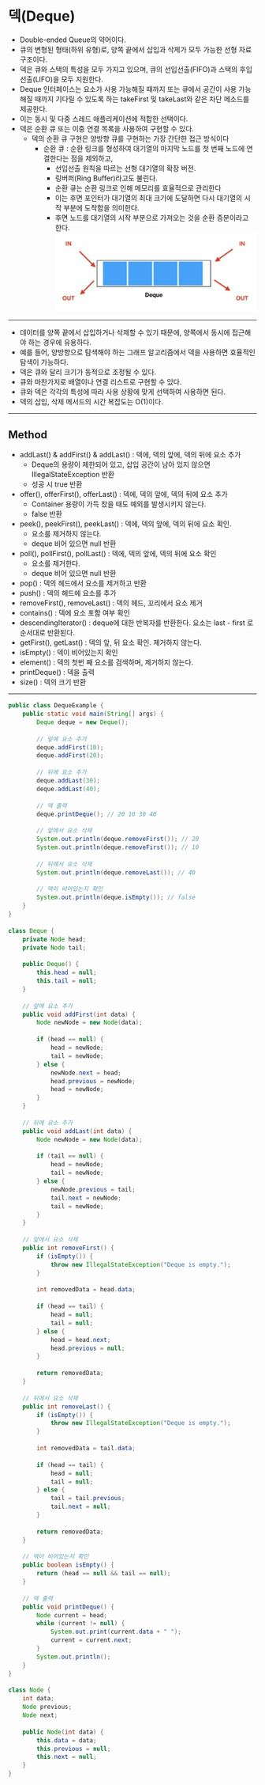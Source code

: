 # 덱(Deque)

- Double-ended Queue의 약어이다.
- 큐의 변형된 형태(하위 유형)로, 양쪽 끝에서 삽입과 삭제가 모두 가능한 선형 자료구조이다.
- 덱은 큐와 스택의 특성을 모두 가지고 있으며, 큐의 선입선출(FIFO)과 스택의 후입선출(LIFO)을 모두 지원한다.
- Deque 인터페이스는 요소가 사용 가능해질 때까지 또는 큐에서 공간이 사용 가능해질 때까지 기다릴 수 있도록 하는 takeFirst 및 takeLast와 같은 차단 메소드를 제공한다. 
- 이는 동시 및 다중 스레드 애플리케이션에 적합한 선택이다.
- 덱은 순환 큐 또는 이중 연결 목록을 사용하여 구현할 수 있다. 
  - 덱의 순환 큐 구현은 양방향 큐를 구현하는 가장 간단한 접근 방식이다
    - 순환 큐 : 순환 링크를 형성하여 대기열의 마지막 노드를 첫 번째 노드에 연결한다는 점을 제외하고, 
      - 선입선출 원칙을 따르는 선형 대기열의 확장 버전.
      - 링버퍼(Ring Buffer)라고도 불린다. 
      - 순환 큐는 순환 링크로 인해 메모리를 효율적으로 관리한다
      - 이는 후면 포인터가 대기열의 최대 크기에 도달하면 다시 대기열의 시작 부분에 도착함을 의미한다. 
      - 후면 노드를 대기열의 시작 부분으로 가져오는 것을 순환 증분이라고 한다.
![img.png](img.png)

---
- 데이터를 양쪽 끝에서 삽입하거나 삭제할 수 있기 때문에, 양쪽에서 동시에 접근해야 하는 경우에 유용하다. 
- 예를 들어, 양방향으로 탐색해야 하는 그래프 알고리즘에서 덱을 사용하면 효율적인 탐색이 가능하다.
- 덱은 큐와 달리 크기가 동적으로 조정될 수 있다.
- 큐와 마찬가지로 배열이나 연결 리스트로 구현할 수 있다. 
- 큐와 덱은 각각의 특성에 따라 사용 상황에 맞게 선택하여 사용하면 된다.
- 덱의 삽입, 삭제 메서드의 시간 복잡도는 O(1)이다. 

---
## Method

- addLast() & addFirst() & addLast() : 덱에, 덱의 앞에, 덱의 뒤에 요소 추가
  - Deque의 용량이 제한되어 있고, 삽입 공간이 남아 있지 않으면 IllegalStateException 반환
  - 성공 시 true 반환
- offer(), offerFirst(), offerLast() : 덱에, 덱의 앞에, 덱의 뒤에 요소 추가
  - Container 용량이 가득 찼을 때도 예외를 발생시키지 않는다. 
  - false 반환
- peek(), peekFirst(), peekLast() : 덱에, 덱의 앞에, 덱의 뒤에 요소 확인. 
  - 요소를 제거하지 않는다. 
  - deque 비어 있으면 null 반환
- poll(), pollFirst(), pollLast() : 덱에, 덱의 앞에, 덱의 뒤에 요소 확인
  - 요소를 제거한다.
  - deque 비어 있으면 null 반환
- pop() : 덱의 헤드에서 요소를 제거하고 반환
- push() : 덱의 헤드에 요소를 추가
- removeFirst(), removeLast() : 덱의 헤드, 꼬리에서 요소 제거
- contains() : 덱에 요소 포함 여부 확인
- descendingIterator() : deque에 대한 반복자를 반환한다. 요소는 last - first 로 순서대로 반환된다.
- getFirst(), getLast() : 덱의 앞, 뒤 요소 확인. 제거하지 않는다.
- isEmpty() : 덱이 비어있는지 확인
- element() : 덱의 첫번 째 요소를 검색하며, 제거하지 않는다. 
- printDeque() : 덱을 출력
- size() : 덱의 크기 반환

---
```java
public class DequeExample {
    public static void main(String[] args) {
        Deque deque = new Deque();

        // 앞에 요소 추가
        deque.addFirst(10);
        deque.addFirst(20);

        // 뒤에 요소 추가
        deque.addLast(30);
        deque.addLast(40);

        // 덱 출력
        deque.printDeque(); // 20 10 30 40

        // 앞에서 요소 삭제
        System.out.println(deque.removeFirst()); // 20
        System.out.println(deque.removeFirst()); // 10

        // 뒤에서 요소 삭제
        System.out.println(deque.removeLast()); // 40

        // 덱이 비어있는지 확인
        System.out.println(deque.isEmpty()); // false
    }
}

class Deque {
    private Node head;
    private Node tail;

    public Deque() {
        this.head = null;
        this.tail = null;
    }

    // 앞에 요소 추가
    public void addFirst(int data) {
        Node newNode = new Node(data);

        if (head == null) {
            head = newNode;
            tail = newNode;
        } else {
            newNode.next = head;
            head.previous = newNode;
            head = newNode;
        }
    }

    // 뒤에 요소 추가
    public void addLast(int data) {
        Node newNode = new Node(data);

        if (tail == null) {
            head = newNode;
            tail = newNode;
        } else {
            newNode.previous = tail;
            tail.next = newNode;
            tail = newNode;
        }
    }

    // 앞에서 요소 삭제
    public int removeFirst() {
        if (isEmpty()) {
            throw new IllegalStateException("Deque is empty.");
        }

        int removedData = head.data;

        if (head == tail) {
            head = null;
            tail = null;
        } else {
            head = head.next;
            head.previous = null;
        }

        return removedData;
    }

    // 뒤에서 요소 삭제
    public int removeLast() {
        if (isEmpty()) {
            throw new IllegalStateException("Deque is empty.");
        }

        int removedData = tail.data;

        if (head == tail) {
            head = null;
            tail = null;
        } else {
            tail = tail.previous;
            tail.next = null;
        }

        return removedData;
    }

    // 덱이 비어있는지 확인
    public boolean isEmpty() {
        return (head == null && tail == null);
    }

    // 덱 출력
    public void printDeque() {
        Node current = head;
        while (current != null) {
            System.out.print(current.data + " ");
            current = current.next;
        }
        System.out.println();
    }
}

class Node {
    int data;
    Node previous;
    Node next;

    public Node(int data) {
        this.data = data;
        this.previous = null;
        this.next = null;
    }
}
```